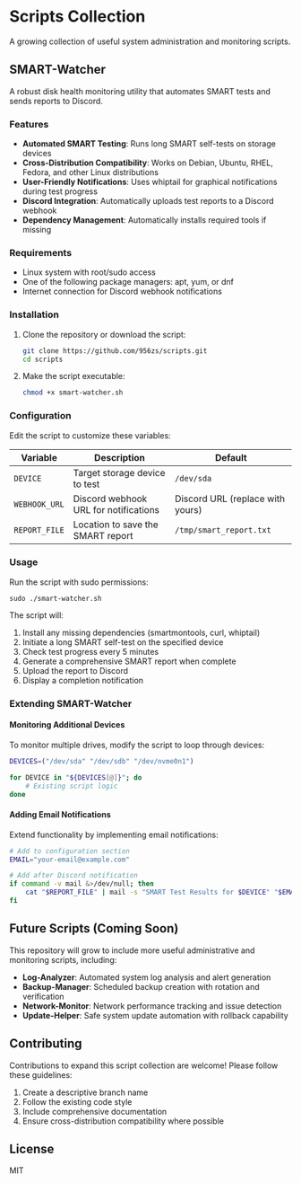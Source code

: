 # Scripts Collection

A growing collection of useful system administration and monitoring scripts.

## SMART-Watcher

A robust disk health monitoring utility that automates SMART tests and sends reports to Discord.

### Features

- **Automated SMART Testing**: Runs long SMART self-tests on storage devices
- **Cross-Distribution Compatibility**: Works on Debian, Ubuntu, RHEL, Fedora, and other Linux distributions
- **User-Friendly Notifications**: Uses whiptail for graphical notifications during test progress
- **Discord Integration**: Automatically uploads test reports to a Discord webhook
- **Dependency Management**: Automatically installs required tools if missing

### Requirements

- Linux system with root/sudo access
- One of the following package managers: apt, yum, or dnf
- Internet connection for Discord webhook notifications

### Installation

1. Clone the repository or download the script:
   ```bash
   git clone https://github.com/956zs/scripts.git
   cd scripts
   ```

2. Make the script executable:
   ```bash
   chmod +x smart-watcher.sh
   ```

### Configuration

Edit the script to customize these variables:

| Variable | Description | Default |
|----------|-------------|---------|
| `DEVICE` | Target storage device to test | `/dev/sda` |
| `WEBHOOK_URL` | Discord webhook URL for notifications | Discord URL (replace with yours) |
| `REPORT_FILE` | Location to save the SMART report | `/tmp/smart_report.txt` |

### Usage

Run the script with sudo permissions:

```bashs
sudo ./smart-watcher.sh
```

The script will:
1. Install any missing dependencies (smartmontools, curl, whiptail)
2. Initiate a long SMART self-test on the specified device
3. Check test progress every 5 minutes
4. Generate a comprehensive SMART report when complete
5. Upload the report to Discord
6. Display a completion notification

### Extending SMART-Watcher

#### Monitoring Additional Devices

To monitor multiple drives, modify the script to loop through devices:

```bash
DEVICES=("/dev/sda" "/dev/sdb" "/dev/nvme0n1")

for DEVICE in "${DEVICES[@]}"; do
    # Existing script logic
done
```

#### Adding Email Notifications

Extend functionality by implementing email notifications:

```bash
# Add to configuration section
EMAIL="your-email@example.com"

# Add after Discord notification
if command -v mail &>/dev/null; then
    cat "$REPORT_FILE" | mail -s "SMART Test Results for $DEVICE" "$EMAIL"
fi
```

## Future Scripts (Coming Soon)

This repository will grow to include more useful administrative and monitoring scripts, including:

- **Log-Analyzer**: Automated system log analysis and alert generation
- **Backup-Manager**: Scheduled backup creation with rotation and verification
- **Network-Monitor**: Network performance tracking and issue detection
- **Update-Helper**: Safe system update automation with rollback capability

## Contributing

Contributions to expand this script collection are welcome! Please follow these guidelines:

1. Create a descriptive branch name
2. Follow the existing code style
3. Include comprehensive documentation
4. Ensure cross-distribution compatibility where possible

## License

MIT
